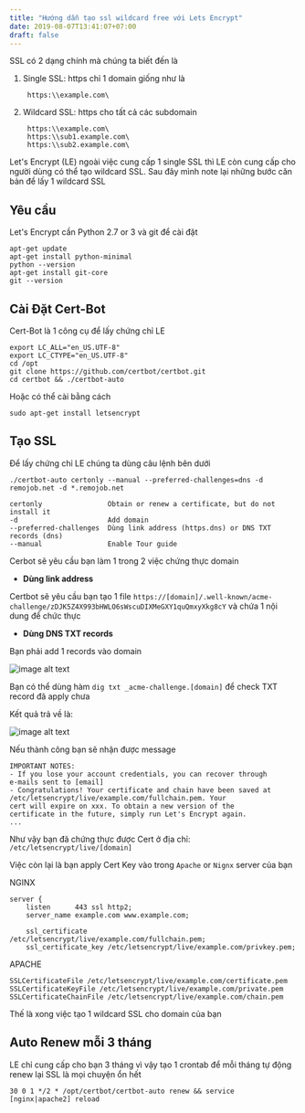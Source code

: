 ```yaml
---
title: "Hướng dẫn tạo ssl wildcard free với Lets Encrypt"
date: 2019-08-07T13:41:07+07:00
draft: false
---
```


SSL có 2 dạng chính mà chúng ta biết đến là

1. Single SSL: https chỉ 1 domain giống như là 

        https:\\example.com\

2. Wildcard SSL: https cho tất cả các subdomain

        https:\\example.com\ 
        https:\\sub1.example.com\ 
        https:\\sub2.example.com\

Let's Encrypt (LE) ngoài việc cung cấp 1 single SSL thì LE còn cung cấp cho người dùng có thể tạo wildcard SSL. Sau đây mình note lại những bước căn bản để lấy 1 wildcard SSL

## Yêu cầu

Let's Encrypt cần Python 2.7 or 3 và git để cài đặt

    apt-get update
    apt-get install python-minimal
    python --version
    apt-get install git-core
    git --version

## Cài Đặt Cert-Bot

Cert-Bot là 1 công cụ để lấy chứng chỉ LE

    export LC_ALL="en_US.UTF-8"
    export LC_CTYPE="en_US.UTF-8"
    cd /opt
    git clone https://github.com/certbot/certbot.git
    cd certbot && ./certbot-auto

Hoặc có thể cài bằng cách

    sudo apt-get install letsencrypt

## Tạo SSL

Để lấy chứng chỉ LE chúng ta dùng câu lệnh bên dưới

    ./certbot-auto certonly --manual --preferred-challenges=dns -d remojob.net -d *.remojob.net

    certonly                Obtain or renew a certificate, but do not install it
    -d                      Add domain 
    --preferred-challenges  Dùng link address (https.dns) or DNS TXT records (dns)
    --manual                Enable Tour guide 

Cerbot sẽ yêu cầu bạn làm 1 trong 2 việc chứng thực domain

- **Dùng link address**

Certbot sẽ yêu cầu bạn tạo 1 file `https://[domain]/.well-known/acme-challenge/zDJK5Z4X993bHWLO6sWscuDIXMeGXY1quQmxyXkg8cY` và chứa 1 nội dung để chức thực

- **Dùng DNS TXT records**

Bạn phải add 1 records vào domain

![image alt text](/posts/images/challenge_let_encrypt.png)

Bạn có thể dùng hàm `dig txt _acme-challenge.[domain]` để check TXT record đã apply chưa

Kết quả trả về là:

![image alt text](/posts/images/acme-challenge.png)

Nếu thành công bạn sẽ nhận được message

    IMPORTANT NOTES:
    - If you lose your account credentials, you can recover through
    e-mails sent to [email]
    - Congratulations! Your certificate and chain have been saved at
    /etc/letsencrypt/live/example.com/fullchain.pem. Your
    cert will expire on xxx. To obtain a new version of the
    certificate in the future, simply run Let's Encrypt again.
    ...

Như vậy bạn đã chứng thực được Cert ở địa chỉ: `/etc/letsencrypt/live/[domain]`

Việc còn lại là bạn apply Cert Key vào trong `Apache` or `Nignx` server của bạn

NGINX

    server {
        listen      443 ssl http2;
        server_name example.com www.example.com;

        ssl_certificate     /etc/letsencrypt/live/example.com/fullchain.pem;
        ssl_certificate_key /etc/letsencrypt/live/example.com/privkey.pem;

APACHE

    SSLCertificateFile /etc/letsencrypt/live/example.com/certificate.pem
    SSLCertificateKeyFile /etc/letsencrypt/live/example.com/private.pem
    SSLCertificateChainFile /etc/letsencrypt/live/example.com/chain.pem

Thế là xong việc tạo 1 wildcard SSL cho domain của bạn

## Auto Renew mỗi 3 tháng

LE chỉ cung cấp cho bạn 3 tháng vì vậy tạo 1 crontab để mỗi tháng tự động renew lại SSL là mọi chuyện ổn hết

    30 0 1 */2 * /opt/certbot/certbot-auto renew && service [nginx|apache2] reload
